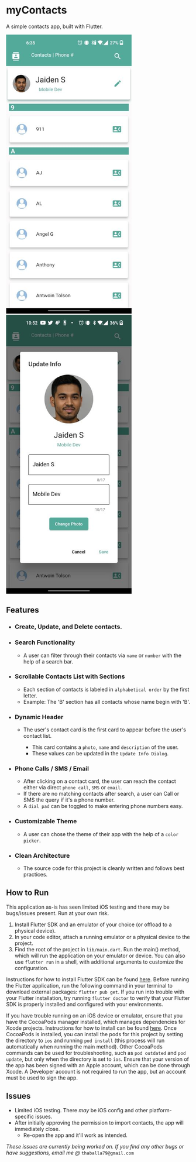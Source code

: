 # myContacts

A simple contacts app, built with Flutter.

![myContacts Homepage](https://github.com/BrianJr03/myContacts/blob/master/myContacts_homepage_tiny.jpg)
![Update Info Dialog](https://github.com/BrianJr03/myContacts/blob/master/updateInfoDialog_tiny.jpg)

## Features

- ### Create, Update, and Delete contacts.

- ### Search Functionality
  - A user can filter through their contacts via `name` or `number` with the help of a search bar.
  
- ### Scrollable Contacts List with Sections
  - Each section of contacts is labeled in `alphabetical order` by the first letter.
  - Example: The 'B' section has all contacts whose name begin with 'B'.
  
- ### Dynamic Header
  - The user's contact card is the first card to appear before the user's contact list.
  
    - This card contains a `photo`, `name` and `description` of the user. 
    - These values can be updated in the `Update Info Dialog`.
    
- ### Phone Calls / SMS / Email
  - After clicking on a contact card, the user can reach the contact either via direct `phone call`, `SMS` or `email`.
  - If there are no matching contacts after search, a user can Call or SMS the query if it's a phone number.
  - A `dial pad` can be toggled to make entering phone numbers easy.

- ### Customizable Theme
  - A user can chose the theme of their app with the help of a `color picker`.
  
- ### Clean Architecture
  - The source code for this project is cleanly written and follows best practices.

## How to Run
This application as-is has seen limited iOS testing and there may be bugs/issues present. Run at your own risk.
1. Install Flutter SDK and an emulator of your choice (or offload to a physical device).
2. In your code editor, attach a running emulator or a physical device to the project.
3. Find the root of the project in `lib/main.dart`. Run the main() method, which will run the application on your emulator or device. You can also use `flutter run` in a shell, with additional arguments to customize the configuration.

Instructions for how to install Flutter SDK can be found [here](https://docs.flutter.dev/get-started/install). Before running the Flutter application, run the following command in your terminal to download external packages: `flutter pub get`. If you run into trouble with your Flutter installation, try running `flutter doctor` to verify that your Flutter SDK is properly installed and configured with your environments.

If you have trouble running on an iOS device or emulator, ensure that you have the CocoaPods manager installed, which manages dependencies for Xcode projects. Instructions for how to install can be found [here](https://guides.cocoapods.org/using/getting-started.html). Once CocoaPods is installed, you can install the pods for this project by setting the directory to `ios` and running `pod install` (this process will run automatically when running the main method). Other CocoaPods commands can be used for troubleshooting, such as `pod outdated` and `pod update`, but only when the directory is set to `ios`. Ensure that your version of the app has been signed with an Apple account, which can be done through Xcode. A Developer account is not required to run the app, but an account must be used to sign the app.

## Issues
 - Limited iOS testing. There *may* be iOS config and other platform-specific issues.
 - After initially approving the permission to import contacts, the app will immediately close. 
   - Re-open the app and it'll work as intended.

*These issues are currently being worked on. If you find any other bugs or have suggestions, email me @* `thaballa79@gmail.com`
